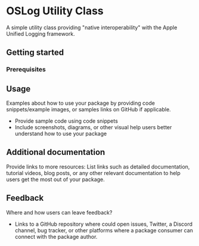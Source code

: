 # OSLog Utility Class

A simple utility class providing "native interoperability" with the Apple Unified Logging framework. 

## Getting started

### Prerequisites



## Usage

Examples about how to use your package by providing code snippets/example images, or samples links on GitHub if applicable.

- Provide sample code using code snippets
- Include screenshots, diagrams, or other visual help users better understand how to use your package

## Additional documentation

Provide links to more resources: List links such as detailed documentation, tutorial videos, blog posts, or any other relevant documentation to
help users get the most out of your package.

## Feedback

Where and how users can leave feedback?

- Links to a GitHub repository where could open issues, Twitter, a Discord channel, bug tracker, or other platforms where a package consumer can
  connect with the package author.
